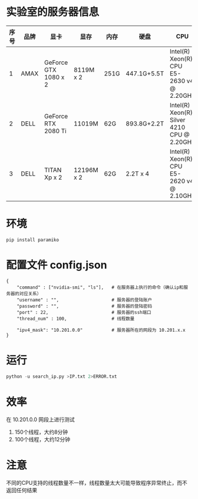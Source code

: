 # 实验室的服务器信息
| 序号 | 品牌 | 显卡                 | 显存       | 内存 | 硬盘        | CPU                                        |
| ---- | ---- | -------------------- | ---------- | ---- | ----------- | ------------------------------------------ |
| 1    | AMAX | GeForce GTX 1080 x 2 | 8119M x 2 | 251G | 447.1G+5.5T | Intel(R) Xeon(R) CPU E5-2630 v4 @ 2.20GHz  |
| 2    | DELL | GeForce RTX 2080 Ti  | 11019M     | 62G  | 893.8G+2.2T | Intel(R) Xeon(R) Silver 4210 CPU @ 2.20GHz |
| 3    | DELL | TITAN Xp x 2         | 12196M x 2 | 62G  | 2.2T x 4    | Intel(R) Xeon(R) CPU E5-2620 v4 @ 2.10GHz  |


# 环境
```shell
pip install paramiko
```


# 配置文件 config.json
```
{
    "command" : ["nvidia-smi", "ls"],   # 在服务器上执行的命令（确认ip和服务器的对应关系）
    "username" : "",                    # 服务器的登陆账户
    "password" : "",                    # 服务器的登陆密码
    "port" : 22,                        # 服务器的ssh端口
    "thread_num" : 100,                 # 线程数量

    "ipv4_mask": "10.201.0.0"           # 服务器所在的网段为 10.201.x.x
}
```


# 运行
```python
python -u search_ip.py >IP.txt 2>ERROR.txt
```


# 效率
在 10.201.0.0 网段上进行测试
1. 150个线程，大约8分钟
2. 100个线程，大约12分钟


# 注意
不同的CPU支持的线程数量不一样，线程数量太大可能导致程序异常终止，而不返回任何结果


